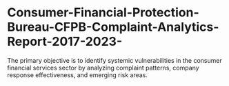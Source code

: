 # Consumer-Financial-Protection-Bureau-CFPB-Complaint-Analytics-Report-2017-2023-
The primary objective is to identify systemic vulnerabilities in the consumer financial services sector by analyzing complaint patterns, company response effectiveness, and emerging risk areas.
